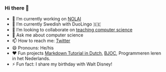 ### Hi there 👋

- 🔭 I’m currently working on [NOLAI](https://www.ru.nl/NOLAI)
- 🌱 I’m currently Swedish with DuoLingo 🇸🇪
- 👯 I’m looking to collaborate on [teaching computer science](https://www.ieni.org)
- 💬 Ask me about computer science
- 📫 How to reach me: [Twitter](https://www.twitter.com/moorlag)
- 😄 Pronouns: He/his
- ❤️ Fun projects [Markdown Tutorial in Dutch](https://www.markdowntutorial.com/nl/), [BJOC](www.bjoc.nl), Programmeren leren in het Nederlands.
- ⚡ Fun fact: I share my birthday with Walt Disney!
